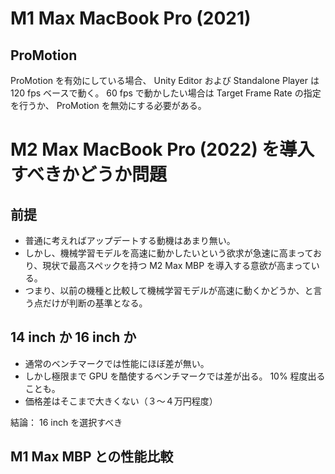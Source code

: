 # M1 Max MacBook Pro (2021)

## ProMotion

ProMotion を有効にしている場合、 Unity Editor および Standalone Player は 120 fps ベースで動く。 60 fps で動かしたい場合は Target Frame Rate の指定を行うか、 ProMotion を無効にする必要がある。

# M2 Max MacBook Pro (2022) を導入すべきかどうか問題

## 前提

- 普通に考えればアップデートする動機はあまり無い。
- しかし、機械学習モデルを高速に動かしたいという欲求が急速に高まっており、現状で最高スペックを持つ M2 Max MBP を導入する意欲が高まっている。
- つまり、以前の機種と比較して機械学習モデルが高速に動くかどうか、と言う点だけが判断の基準となる。

## 14 inch か 16 inch か

- 通常のベンチマークでは性能にほぼ差が無い。
- しかし極限まで GPU を酷使するベンチマークでは差が出る。 10% 程度出ることも。
- 価格差はそこまで大きくない（３〜４万円程度）

結論： 16 inch を選択すべき

## M1 Max MBP との性能比較

